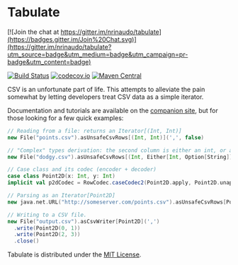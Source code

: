 # Tabulate

[![Join the chat at https://gitter.im/nrinaudo/tabulate](https://badges.gitter.im/Join%20Chat.svg)](https://gitter.im/nrinaudo/tabulate?utm_source=badge&utm_medium=badge&utm_campaign=pr-badge&utm_content=badge)

[![Build Status](https://travis-ci.org/nrinaudo/tabulate.svg?branch=master)](https://travis-ci.org/nrinaudo/tabulate)
[![codecov.io](http://codecov.io/github/nrinaudo/tabulate/coverage.svg?branch=master)](http://codecov.io/github/nrinaudo/tabulate?branch=v0.1.4)
[![Maven Central](https://maven-badges.herokuapp.com/maven-central/nrinaudo/tabulate_2.11/badge.svg)](https://maven-badges.herokuapp.com/maven-central/nrinaudo/tabulate_2.11)

CSV is an unfortunate part of life. This attempts to alleviate the pain somewhat by letting developers treat CSV data
as a simple iterator.

Documentation and tutorials are available on the [companion site](https://nrinaudo.github.io/tabulate/), but for those
looking for a few quick examples:

```scala
// Reading from a file: returns an Iterator[(Int, Int)]
new File("points.csv").asUnsafeCsvRows[(Int, Int)](',', false)

// "Complex" types derivation: the second column is either an int, or a string that might be empty.
new File("dodgy.csv").asUnsafeCsvRows[(Int, Either[Int, Option[String]])](',', false)

// Case class and its codec (encoder + decoder)
case class Point2D(x: Int, y: Int)
implicit val p2dCodec = RowCodec.caseCodec2(Point2D.apply, Point2D.unapply)(0, 1)

// Parsing as an Iterator[Point2D]
new java.net.URL("http://someserver.com/points.csv").asUnsafeCsvRows[Point2D](',', true)

// Writing to a CSV file.
new File("output.csv").asCsvWriter[Point2D](',')
  .write(Point2D(0, 1))
  .write(Point2D(2, 3))
  .close()
```

Tabulate is distributed under the [MIT License](http://opensource.org/licenses/mit-license.php).
